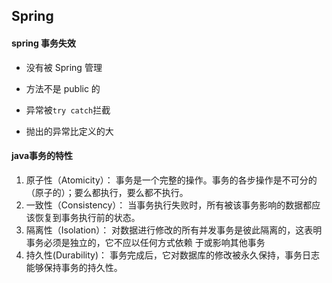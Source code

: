 ## Spring

#### spring 事务失效

- 没有被 Spring 管理

- 方法不是 public 的

- 异常被`try catch`拦截

- 抛出的异常比定义的大



#### java事务的特性
1. 原子性（Atomicity）：
     事务是一个完整的操作。事务的各步操作是不可分的（原子的）；要么都执行，要么都不执行。
2. 一致性（Consistency）：
     当事务执行失败时，所有被该事务影响的数据都应该恢复到事务执行前的状态。
3. 隔离性（Isolation）：
     对数据进行修改的所有并发事务是彼此隔离的，这表明事务必须是独立的，它不应以任何方式依赖 于或影响其他事务
4. 持久性(Durability)：
     事务完成后，它对数据库的修改被永久保持，事务日志能够保持事务的持久性。